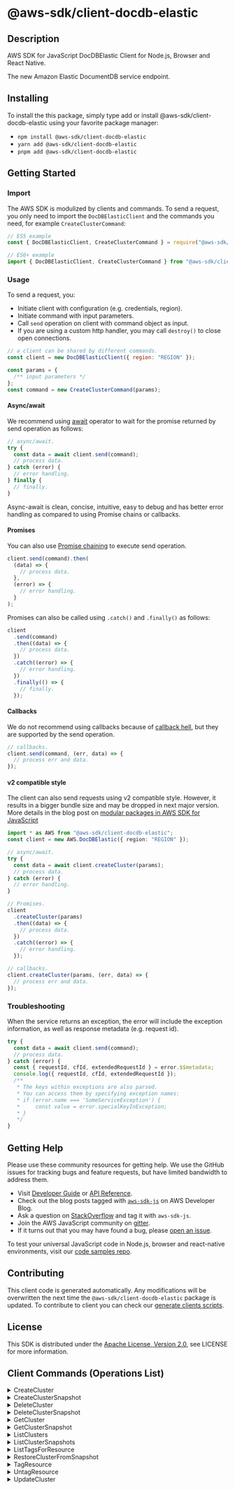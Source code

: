 <!-- generated file, do not edit directly -->

# @aws-sdk/client-docdb-elastic

## Description

AWS SDK for JavaScript DocDBElastic Client for Node.js, Browser and React Native.

<p>The new Amazon Elastic DocumentDB service endpoint.</p>

## Installing

To install the this package, simply type add or install @aws-sdk/client-docdb-elastic
using your favorite package manager:

- `npm install @aws-sdk/client-docdb-elastic`
- `yarn add @aws-sdk/client-docdb-elastic`
- `pnpm add @aws-sdk/client-docdb-elastic`

## Getting Started

### Import

The AWS SDK is modulized by clients and commands.
To send a request, you only need to import the `DocDBElasticClient` and
the commands you need, for example `CreateClusterCommand`:

```js
// ES5 example
const { DocDBElasticClient, CreateClusterCommand } = require("@aws-sdk/client-docdb-elastic");
```

```ts
// ES6+ example
import { DocDBElasticClient, CreateClusterCommand } from "@aws-sdk/client-docdb-elastic";
```

### Usage

To send a request, you:

- Initiate client with configuration (e.g. credentials, region).
- Initiate command with input parameters.
- Call `send` operation on client with command object as input.
- If you are using a custom http handler, you may call `destroy()` to close open connections.

```js
// a client can be shared by different commands.
const client = new DocDBElasticClient({ region: "REGION" });

const params = {
  /** input parameters */
};
const command = new CreateClusterCommand(params);
```

#### Async/await

We recommend using [await](https://developer.mozilla.org/en-US/docs/Web/JavaScript/Reference/Operators/await)
operator to wait for the promise returned by send operation as follows:

```js
// async/await.
try {
  const data = await client.send(command);
  // process data.
} catch (error) {
  // error handling.
} finally {
  // finally.
}
```

Async-await is clean, concise, intuitive, easy to debug and has better error handling
as compared to using Promise chains or callbacks.

#### Promises

You can also use [Promise chaining](https://developer.mozilla.org/en-US/docs/Web/JavaScript/Guide/Using_promises#chaining)
to execute send operation.

```js
client.send(command).then(
  (data) => {
    // process data.
  },
  (error) => {
    // error handling.
  }
);
```

Promises can also be called using `.catch()` and `.finally()` as follows:

```js
client
  .send(command)
  .then((data) => {
    // process data.
  })
  .catch((error) => {
    // error handling.
  })
  .finally(() => {
    // finally.
  });
```

#### Callbacks

We do not recommend using callbacks because of [callback hell](http://callbackhell.com/),
but they are supported by the send operation.

```js
// callbacks.
client.send(command, (err, data) => {
  // process err and data.
});
```

#### v2 compatible style

The client can also send requests using v2 compatible style.
However, it results in a bigger bundle size and may be dropped in next major version. More details in the blog post
on [modular packages in AWS SDK for JavaScript](https://aws.amazon.com/blogs/developer/modular-packages-in-aws-sdk-for-javascript/)

```ts
import * as AWS from "@aws-sdk/client-docdb-elastic";
const client = new AWS.DocDBElastic({ region: "REGION" });

// async/await.
try {
  const data = await client.createCluster(params);
  // process data.
} catch (error) {
  // error handling.
}

// Promises.
client
  .createCluster(params)
  .then((data) => {
    // process data.
  })
  .catch((error) => {
    // error handling.
  });

// callbacks.
client.createCluster(params, (err, data) => {
  // process err and data.
});
```

### Troubleshooting

When the service returns an exception, the error will include the exception information,
as well as response metadata (e.g. request id).

```js
try {
  const data = await client.send(command);
  // process data.
} catch (error) {
  const { requestId, cfId, extendedRequestId } = error.$$metadata;
  console.log({ requestId, cfId, extendedRequestId });
  /**
   * The keys within exceptions are also parsed.
   * You can access them by specifying exception names:
   * if (error.name === 'SomeServiceException') {
   *     const value = error.specialKeyInException;
   * }
   */
}
```

## Getting Help

Please use these community resources for getting help.
We use the GitHub issues for tracking bugs and feature requests, but have limited bandwidth to address them.

- Visit [Developer Guide](https://docs.aws.amazon.com/sdk-for-javascript/v3/developer-guide/welcome.html)
  or [API Reference](https://docs.aws.amazon.com/AWSJavaScriptSDK/v3/latest/index.html).
- Check out the blog posts tagged with [`aws-sdk-js`](https://aws.amazon.com/blogs/developer/tag/aws-sdk-js/)
  on AWS Developer Blog.
- Ask a question on [StackOverflow](https://stackoverflow.com/questions/tagged/aws-sdk-js) and tag it with `aws-sdk-js`.
- Join the AWS JavaScript community on [gitter](https://gitter.im/aws/aws-sdk-js-v3).
- If it turns out that you may have found a bug, please [open an issue](https://github.com/aws/aws-sdk-js-v3/issues/new/choose).

To test your universal JavaScript code in Node.js, browser and react-native environments,
visit our [code samples repo](https://github.com/aws-samples/aws-sdk-js-tests).

## Contributing

This client code is generated automatically. Any modifications will be overwritten the next time the `@aws-sdk/client-docdb-elastic` package is updated.
To contribute to client you can check our [generate clients scripts](https://github.com/aws/aws-sdk-js-v3/tree/main/scripts/generate-clients).

## License

This SDK is distributed under the
[Apache License, Version 2.0](http://www.apache.org/licenses/LICENSE-2.0),
see LICENSE for more information.

## Client Commands (Operations List)

<details>
<summary>
CreateCluster
</summary>

[Command API Reference](https://docs.aws.amazon.com/AWSJavaScriptSDK/v3/latest/clients/client-docdb-elastic/classes/createclustercommand.html) / [Input](https://docs.aws.amazon.com/AWSJavaScriptSDK/v3/latest/clients/client-docdb-elastic/interfaces/createclustercommandinput.html) / [Output](https://docs.aws.amazon.com/AWSJavaScriptSDK/v3/latest/clients/client-docdb-elastic/interfaces/createclustercommandoutput.html)

</details>
<details>
<summary>
CreateClusterSnapshot
</summary>

[Command API Reference](https://docs.aws.amazon.com/AWSJavaScriptSDK/v3/latest/clients/client-docdb-elastic/classes/createclustersnapshotcommand.html) / [Input](https://docs.aws.amazon.com/AWSJavaScriptSDK/v3/latest/clients/client-docdb-elastic/interfaces/createclustersnapshotcommandinput.html) / [Output](https://docs.aws.amazon.com/AWSJavaScriptSDK/v3/latest/clients/client-docdb-elastic/interfaces/createclustersnapshotcommandoutput.html)

</details>
<details>
<summary>
DeleteCluster
</summary>

[Command API Reference](https://docs.aws.amazon.com/AWSJavaScriptSDK/v3/latest/clients/client-docdb-elastic/classes/deleteclustercommand.html) / [Input](https://docs.aws.amazon.com/AWSJavaScriptSDK/v3/latest/clients/client-docdb-elastic/interfaces/deleteclustercommandinput.html) / [Output](https://docs.aws.amazon.com/AWSJavaScriptSDK/v3/latest/clients/client-docdb-elastic/interfaces/deleteclustercommandoutput.html)

</details>
<details>
<summary>
DeleteClusterSnapshot
</summary>

[Command API Reference](https://docs.aws.amazon.com/AWSJavaScriptSDK/v3/latest/clients/client-docdb-elastic/classes/deleteclustersnapshotcommand.html) / [Input](https://docs.aws.amazon.com/AWSJavaScriptSDK/v3/latest/clients/client-docdb-elastic/interfaces/deleteclustersnapshotcommandinput.html) / [Output](https://docs.aws.amazon.com/AWSJavaScriptSDK/v3/latest/clients/client-docdb-elastic/interfaces/deleteclustersnapshotcommandoutput.html)

</details>
<details>
<summary>
GetCluster
</summary>

[Command API Reference](https://docs.aws.amazon.com/AWSJavaScriptSDK/v3/latest/clients/client-docdb-elastic/classes/getclustercommand.html) / [Input](https://docs.aws.amazon.com/AWSJavaScriptSDK/v3/latest/clients/client-docdb-elastic/interfaces/getclustercommandinput.html) / [Output](https://docs.aws.amazon.com/AWSJavaScriptSDK/v3/latest/clients/client-docdb-elastic/interfaces/getclustercommandoutput.html)

</details>
<details>
<summary>
GetClusterSnapshot
</summary>

[Command API Reference](https://docs.aws.amazon.com/AWSJavaScriptSDK/v3/latest/clients/client-docdb-elastic/classes/getclustersnapshotcommand.html) / [Input](https://docs.aws.amazon.com/AWSJavaScriptSDK/v3/latest/clients/client-docdb-elastic/interfaces/getclustersnapshotcommandinput.html) / [Output](https://docs.aws.amazon.com/AWSJavaScriptSDK/v3/latest/clients/client-docdb-elastic/interfaces/getclustersnapshotcommandoutput.html)

</details>
<details>
<summary>
ListClusters
</summary>

[Command API Reference](https://docs.aws.amazon.com/AWSJavaScriptSDK/v3/latest/clients/client-docdb-elastic/classes/listclusterscommand.html) / [Input](https://docs.aws.amazon.com/AWSJavaScriptSDK/v3/latest/clients/client-docdb-elastic/interfaces/listclusterscommandinput.html) / [Output](https://docs.aws.amazon.com/AWSJavaScriptSDK/v3/latest/clients/client-docdb-elastic/interfaces/listclusterscommandoutput.html)

</details>
<details>
<summary>
ListClusterSnapshots
</summary>

[Command API Reference](https://docs.aws.amazon.com/AWSJavaScriptSDK/v3/latest/clients/client-docdb-elastic/classes/listclustersnapshotscommand.html) / [Input](https://docs.aws.amazon.com/AWSJavaScriptSDK/v3/latest/clients/client-docdb-elastic/interfaces/listclustersnapshotscommandinput.html) / [Output](https://docs.aws.amazon.com/AWSJavaScriptSDK/v3/latest/clients/client-docdb-elastic/interfaces/listclustersnapshotscommandoutput.html)

</details>
<details>
<summary>
ListTagsForResource
</summary>

[Command API Reference](https://docs.aws.amazon.com/AWSJavaScriptSDK/v3/latest/clients/client-docdb-elastic/classes/listtagsforresourcecommand.html) / [Input](https://docs.aws.amazon.com/AWSJavaScriptSDK/v3/latest/clients/client-docdb-elastic/interfaces/listtagsforresourcecommandinput.html) / [Output](https://docs.aws.amazon.com/AWSJavaScriptSDK/v3/latest/clients/client-docdb-elastic/interfaces/listtagsforresourcecommandoutput.html)

</details>
<details>
<summary>
RestoreClusterFromSnapshot
</summary>

[Command API Reference](https://docs.aws.amazon.com/AWSJavaScriptSDK/v3/latest/clients/client-docdb-elastic/classes/restoreclusterfromsnapshotcommand.html) / [Input](https://docs.aws.amazon.com/AWSJavaScriptSDK/v3/latest/clients/client-docdb-elastic/interfaces/restoreclusterfromsnapshotcommandinput.html) / [Output](https://docs.aws.amazon.com/AWSJavaScriptSDK/v3/latest/clients/client-docdb-elastic/interfaces/restoreclusterfromsnapshotcommandoutput.html)

</details>
<details>
<summary>
TagResource
</summary>

[Command API Reference](https://docs.aws.amazon.com/AWSJavaScriptSDK/v3/latest/clients/client-docdb-elastic/classes/tagresourcecommand.html) / [Input](https://docs.aws.amazon.com/AWSJavaScriptSDK/v3/latest/clients/client-docdb-elastic/interfaces/tagresourcecommandinput.html) / [Output](https://docs.aws.amazon.com/AWSJavaScriptSDK/v3/latest/clients/client-docdb-elastic/interfaces/tagresourcecommandoutput.html)

</details>
<details>
<summary>
UntagResource
</summary>

[Command API Reference](https://docs.aws.amazon.com/AWSJavaScriptSDK/v3/latest/clients/client-docdb-elastic/classes/untagresourcecommand.html) / [Input](https://docs.aws.amazon.com/AWSJavaScriptSDK/v3/latest/clients/client-docdb-elastic/interfaces/untagresourcecommandinput.html) / [Output](https://docs.aws.amazon.com/AWSJavaScriptSDK/v3/latest/clients/client-docdb-elastic/interfaces/untagresourcecommandoutput.html)

</details>
<details>
<summary>
UpdateCluster
</summary>

[Command API Reference](https://docs.aws.amazon.com/AWSJavaScriptSDK/v3/latest/clients/client-docdb-elastic/classes/updateclustercommand.html) / [Input](https://docs.aws.amazon.com/AWSJavaScriptSDK/v3/latest/clients/client-docdb-elastic/interfaces/updateclustercommandinput.html) / [Output](https://docs.aws.amazon.com/AWSJavaScriptSDK/v3/latest/clients/client-docdb-elastic/interfaces/updateclustercommandoutput.html)

</details>
